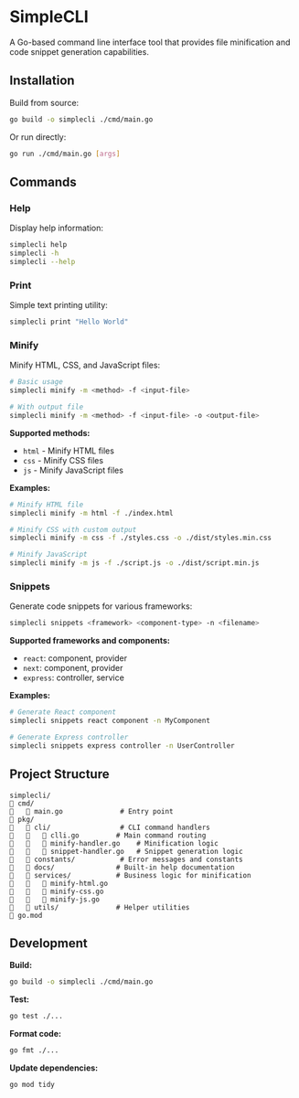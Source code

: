 # SimpleCLI

A Go-based command line interface tool that provides file minification and code snippet generation capabilities.

## Installation

Build from source:

```bash
go build -o simplecli ./cmd/main.go
```

Or run directly:

```bash
go run ./cmd/main.go [args]
```

## Commands

### Help

Display help information:

```bash
simplecli help
simplecli -h
simplecli --help
```

### Print

Simple text printing utility:

```bash
simplecli print "Hello World"
```

### Minify

Minify HTML, CSS, and JavaScript files:

```bash
# Basic usage
simplecli minify -m <method> -f <input-file>

# With output file
simplecli minify -m <method> -f <input-file> -o <output-file>
```

**Supported methods:**

- `html` - Minify HTML files
- `css` - Minify CSS files
- `js` - Minify JavaScript files

**Examples:**

```bash
# Minify HTML file
simplecli minify -m html -f ./index.html

# Minify CSS with custom output
simplecli minify -m css -f ./styles.css -o ./dist/styles.min.css

# Minify JavaScript
simplecli minify -m js -f ./script.js -o ./dist/script.min.js
```

### Snippets

Generate code snippets for various frameworks:

```bash
simplecli snippets <framework> <component-type> -n <filename>
```

**Supported frameworks and components:**

- `react`: component, provider
- `next`: component, provider
- `express`: controller, service

**Examples:**

```bash
# Generate React component
simplecli snippets react component -n MyComponent

# Generate Express controller
simplecli snippets express controller -n UserController
```

## Project Structure

```
simplecli/
   cmd/
      main.go              # Entry point
   pkg/
      cli/                 # CLI command handlers
         clli.go         # Main command routing
         minify-handler.go    # Minification logic
         snippet-handler.go   # Snippet generation logic
      constants/           # Error messages and constants
      docs/               # Built-in help documentation
      services/           # Business logic for minification
         minify-html.go
         minify-css.go
         minify-js.go
      utils/              # Helper utilities
   go.mod
```

## Development

**Build:**

```bash
go build -o simplecli ./cmd/main.go
```

**Test:**

```bash
go test ./...
```

**Format code:**

```bash
go fmt ./...
```

**Update dependencies:**

```bash
go mod tidy
```

